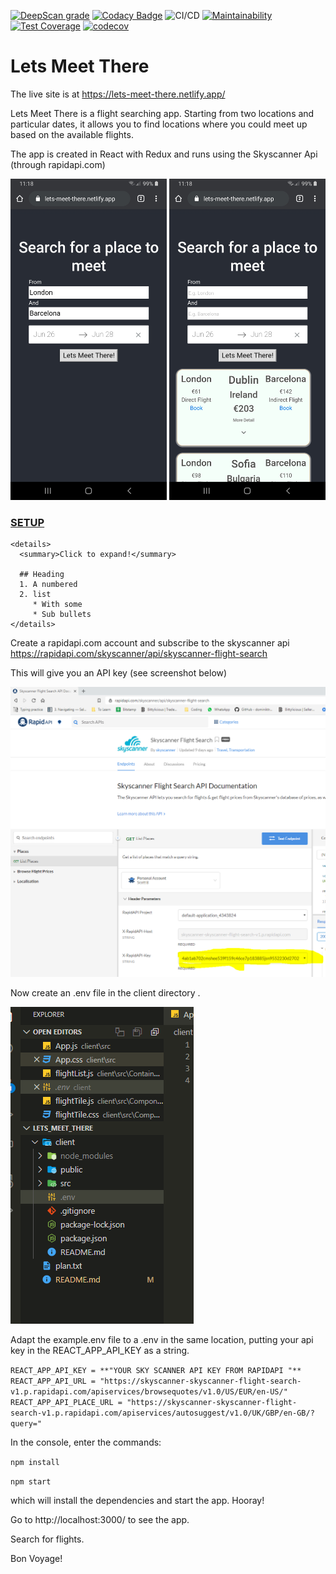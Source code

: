 ﻿[![DeepScan grade](https://deepscan.io/api/teams/8977/projects/12567/branches/193376/badge/grade.svg)](https://deepscan.io/dashboard#view=project&tid=8977&pid=12567&bid=193376)
[![Codacy Badge](https://app.codacy.com/project/badge/Grade/e01823a7516241ada22c1d05ac45f06a)](https://www.codacy.com/manual/Ben-Towler/lets_meet_there?utm_source=github.com&amp;utm_medium=referral&amp;utm_content=Ben-Towler/lets_meet_there&amp;utm_campaign=Badge_Grade)
![CI/CD](https://github.com/Ben-Towler/lets_meet_there/workflows/CI/CD/badge.svg)
[![Maintainability](https://api.codeclimate.com/v1/badges/be5048d81531f757dba3/maintainability)](https://codeclimate.com/github/Ben-Towler/lets_meet_there/maintainability)
[![Test Coverage](https://api.codeclimate.com/v1/badges/be5048d81531f757dba3/test_coverage)](https://codeclimate.com/github/Ben-Towler/lets_meet_there/test_coverage)
[![codecov](https://codecov.io/gh/Ben-Towler/lets_meet_there/branch/master/graph/badge.svg)](https://codecov.io/gh/Ben-Towler/lets_meet_there)

# Lets Meet There

The live site is at https://lets-meet-there.netlify.app/

Lets Meet There is a flight searching app. Starting from two locations and particular dates, it allows you to find locations where you could meet up based on the available flights.

The app is created in React with Redux and runs using the Skyscanner Api (through rapidapi.com)

<div align='center'><img src="readme_img/galaxyScreen1.jpg" width="250" ><span> </span><img src="readme_img/galaxyScreen2.jpg" width="250"> </div>

### <u>SETUP</u>

```
<details>
  <summary>Click to expand!</summary>

  ## Heading
  1. A numbered
  2. list
     * With some
     * Sub bullets
</details>
```

Create a rapidapi.com account and subscribe to the skyscanner api https://rapidapi.com/skyscanner/api/skyscanner-flight-search

This will give you an API key (see screenshot below)

![image-20200422090013551](./readme_img/image-20200422090013551.png)

Now create an .env file in the client directory .

![image-20200422090250556](./readme_img/image-20200422090250556.png)

Adapt the example.env file to a .env in the same location, putting your api key in the REACT_APP_API_KEY as a string.

`REACT_APP_API_KEY = **"YOUR SKY SCANNER API KEY FROM RAPIDAPI "**`
`REACT_APP_API_URL = "https://skyscanner-skyscanner-flight-search-v1.p.rapidapi.com/apiservices/browsequotes/v1.0/US/EUR/en-US/"`
`REACT_APP_API_PLACE_URL = "https://skyscanner-skyscanner-flight-search-v1.p.rapidapi.com/apiservices/autosuggest/v1.0/UK/GBP/en-GB/?query="`

In the console, enter the commands:

`npm install`

`npm start`

which will install the dependencies and start the app. Hooray!

Go to http://localhost:3000/ to see the app.

Search for flights.

Bon Voyage!
